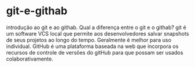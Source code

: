 # git-e-githab
introdução ao git e ao githab.
Qual a diferença entre o git e o githab?
git é um software VCS local que permite aos desenvolvedores salvar snapshots de seus projetos ao longo do tempo. Geralmente é melhor para uso individual. GitHub é uma plataforma baseada na web que incorpora os recursos de controle de versões do gitHub para que possam ser usados colaborativamente.
